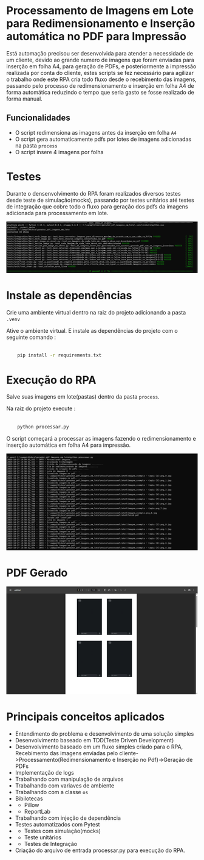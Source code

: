 # Processamento de Imagens em Lote para Redimensionamento e Inserção automática no PDF para Impressão
Está automação precisou ser desenvolvida para atender a necessidade de um cliente, devido ao grande numero de imagens que foram enviadas para inserção em folha A4, para geração de PDFs, e posteriormente a impressão realizada por conta do cliente, estes scripts se fez necessário para agilizar o trabalho onde este RPA cria todo fluxo desde o recebimento das imagens, passando pelo processo de redimensionamento e inserção em folha A4 de forma automática reduzindo o tempo que seria gasto se fosse realizado de forma manual.

## Funcionalidades
- O script redimensiona as imagens antes da inserção em folha `A4`
- O script gera automaticamente pdfs por lotes de imagens adicionadas na pasta `process`
- O script insere 4 imagens por folha

# Testes

Durante o densenvolvimento do RPA foram realizados diversos testes desde teste de simulação(mocks), passando por testes unitários até testes de integração que cobre todo o fluxo para geração dos pdfs da imagens adicionada para processamento em lote.

[![Testes](assets/testes.png "Testes")](assets/testes.png)

# Instale as dependências

Crie uma ambiente virtual dentro na raiz do projeto adicionando a pasta `.venv`

Ative o ambiente virtual. E instale as dependências do projeto com o seguinte comando :

```sh

    pip install -r requirements.txt

```

# Execução do RPA

Salve suas imagens em lote(pastas) dentro da pasta `process`.

Na raiz do projeto execute :

```sh

    python processar.py

```

O script começará a processar as imagens fazendo o redimensionamento e inserção automática em folha A4 para impressão.

[![Processamento das imagens e geração de pdfs](assets/processamento_imagens_pdf.png "Processamento das imagens e geração de pdfs")](assets/processamento_imagens_pdf.png)

# PDF Gerado
[![Folha com as imagens inseridas](assets/folha_a4_com_imagens.png "Folha com as imagens inseridas")](assets/folha_a4_com_imagens.png)

# Principais conceitos aplicados

- Entendimento do problema e desenvolvimento de uma solução simples
- Desenvolvimento baseado em TDD(Teste Driven Development)
- Desenvolvimento baseado em um fluxo simples criado para o RPA, Recebimento das imagens enviadas pelo cliente->Processamento(Redimensionamento e Inserção no Pdf)->Geração de PDFs
- Implementação de logs
- Trabalhando com manipulação de arquivos
- Trabalhando com variaves de ambiente
- Trabalhando com a classe `os`
- Bibilotecas
- - Pillow
- - ReportLab
- Trabalhando com injeção de dependência
- Testes automatizados com Pytest
- - Testes com simulação(mocks)
- - Teste unitários
- - Testes de Integração
- Criação do arquivo de entrada processar.py para execução do RPA.




